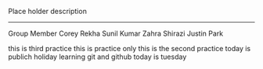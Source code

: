 Place holder description


---
Group Member
Corey
Rekha Sunil Kumar
Zahra Shirazi
Justin Park

this is third practice
this is practice only
this is the second practice
today is publich holiday
learning git and github
today is tuesday

